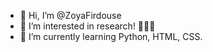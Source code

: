 - 👋 Hi, I’m @ZoyaFirdouse
- 👀 I’m interested in research! 🤷🏼‍♀️
- 🌱 I’m currently learning Python, HTML, CSS.

<!---
ZoyaFirdouse/ZoyaFirdouse is a ✨ special ✨ repository because its `README.md` (this file) appears on your GitHub profile.
You can click the Preview link to take a look at your changes.
--->

